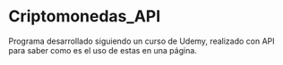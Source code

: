 # Criptomonedas_API
Programa desarrollado siguiendo un curso de Udemy, realizado con API para saber como es el uso de estas en una página.
